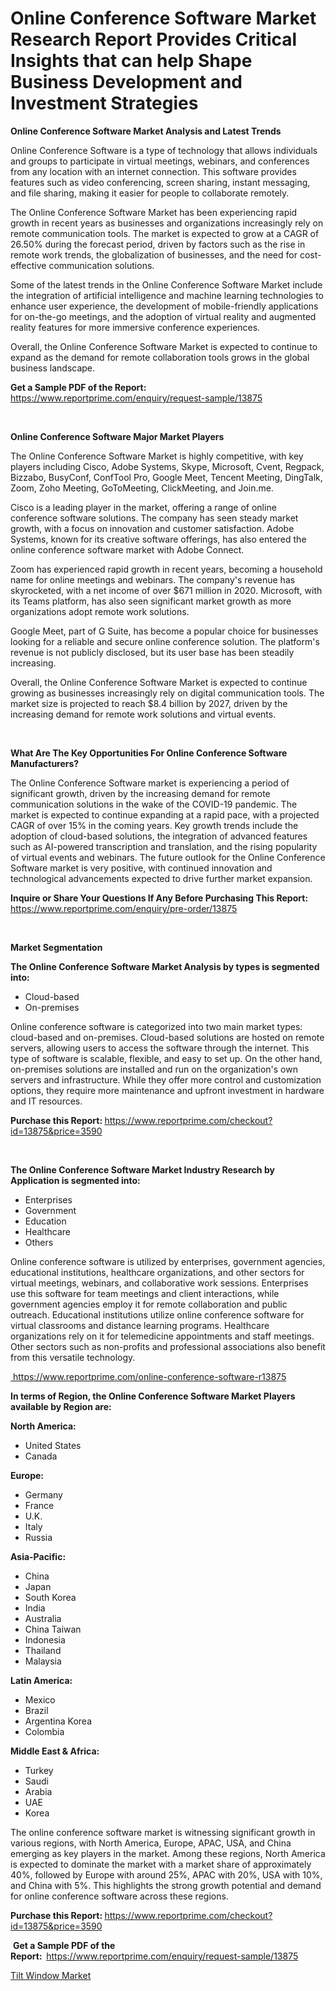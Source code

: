<p><h1>Online Conference Software Market Research Report Provides Critical Insights that can help Shape Business Development and Investment Strategies</h1></p><p><strong>Online Conference Software Market Analysis and Latest Trends</strong></p>
<p><p>Online Conference Software is a type of technology that allows individuals and groups to participate in virtual meetings, webinars, and conferences from any location with an internet connection. This software provides features such as video conferencing, screen sharing, instant messaging, and file sharing, making it easier for people to collaborate remotely.</p><p>The Online Conference Software Market has been experiencing rapid growth in recent years as businesses and organizations increasingly rely on remote communication tools. The market is expected to grow at a CAGR of 26.50% during the forecast period, driven by factors such as the rise in remote work trends, the globalization of businesses, and the need for cost-effective communication solutions.</p><p>Some of the latest trends in the Online Conference Software Market include the integration of artificial intelligence and machine learning technologies to enhance user experience, the development of mobile-friendly applications for on-the-go meetings, and the adoption of virtual reality and augmented reality features for more immersive conference experiences.</p><p>Overall, the Online Conference Software Market is expected to continue to expand as the demand for remote collaboration tools grows in the global business landscape.</p></p>
<p><strong>Get a Sample PDF of the Report:&nbsp;</strong> <a href="https://www.reportprime.com/enquiry/request-sample/13875">https://www.reportprime.com/enquiry/request-sample/13875</a></p>
<p>&nbsp;</p>
<p><strong>Online Conference Software Major Market Players</strong></p>
<p><p>The Online Conference Software Market is highly competitive, with key players including Cisco, Adobe Systems, Skype, Microsoft, Cvent, Regpack, Bizzabo, BusyConf, ConfTool Pro, Google Meet, Tencent Meeting, DingTalk, Zoom, Zoho Meeting, GoToMeeting, ClickMeeting, and Join.me. </p><p>Cisco is a leading player in the market, offering a range of online conference software solutions. The company has seen steady market growth, with a focus on innovation and customer satisfaction. Adobe Systems, known for its creative software offerings, has also entered the online conference software market with Adobe Connect. </p><p>Zoom has experienced rapid growth in recent years, becoming a household name for online meetings and webinars. The company's revenue has skyrocketed, with a net income of over $671 million in 2020. Microsoft, with its Teams platform, has also seen significant market growth as more organizations adopt remote work solutions. </p><p>Google Meet, part of G Suite, has become a popular choice for businesses looking for a reliable and secure online conference solution. The platform's revenue is not publicly disclosed, but its user base has been steadily increasing. </p><p>Overall, the Online Conference Software Market is expected to continue growing as businesses increasingly rely on digital communication tools. The market size is projected to reach $8.4 billion by 2027, driven by the increasing demand for remote work solutions and virtual events.</p></p>
<p>&nbsp;</p>
<p><strong>What Are The Key Opportunities For Online Conference Software Manufacturers?</strong></p>
<p><p>The Online Conference Software market is experiencing a period of significant growth, driven by the increasing demand for remote communication solutions in the wake of the COVID-19 pandemic. The market is expected to continue expanding at a rapid pace, with a projected CAGR of over 15% in the coming years. Key growth trends include the adoption of cloud-based solutions, the integration of advanced features such as AI-powered transcription and translation, and the rising popularity of virtual events and webinars. The future outlook for the Online Conference Software market is very positive, with continued innovation and technological advancements expected to drive further market expansion.</p></p>
<p><strong>Inquire or Share Your Questions If Any Before Purchasing This Report:</strong> <a href="https://www.reportprime.com/enquiry/pre-order/13875">https://www.reportprime.com/enquiry/pre-order/13875</a></p>
<p>&nbsp;</p>
<p><strong>Market Segmentation</strong></p>
<p><strong>The Online Conference Software Market Analysis by types is segmented into:</strong></p>
<p><ul><li>Cloud-based</li><li>On-premises</li></ul></p>
<p><p>Online conference software is categorized into two main market types: cloud-based and on-premises. Cloud-based solutions are hosted on remote servers, allowing users to access the software through the internet. This type of software is scalable, flexible, and easy to set up. On the other hand, on-premises solutions are installed and run on the organization's own servers and infrastructure. While they offer more control and customization options, they require more maintenance and upfront investment in hardware and IT resources.</p></p>
<p><strong>Purchase this Report:&nbsp;</strong><a href="https://www.reportprime.com/checkout?id=13875&price=3590">https://www.reportprime.com/checkout?id=13875&price=3590</a></p>
<p>&nbsp;</p>
<p><strong>The Online Conference Software Market Industry Research by Application is segmented into:</strong></p>
<p><ul><li>Enterprises</li><li>Government</li><li>Education</li><li>Healthcare</li><li>Others</li></ul></p>
<p><p>Online conference software is utilized by enterprises, government agencies, educational institutions, healthcare organizations, and other sectors for virtual meetings, webinars, and collaborative work sessions. Enterprises use this software for team meetings and client interactions, while government agencies employ it for remote collaboration and public outreach. Educational institutions utilize online conference software for virtual classrooms and distance learning programs. Healthcare organizations rely on it for telemedicine appointments and staff meetings. Other sectors such as non-profits and professional associations also benefit from this versatile technology.</p></p>
<p><a href="https://www.reportprime.com/online-conference-software-r13875">&nbsp;https://www.reportprime.com/online-conference-software-r13875</a></p>
<p><strong>In terms of Region, the Online Conference Software Market Players available by Region are:</strong></p>
<p>
    <p> <strong> North America: </strong>
        <ul>
            <li>United States</li>
            <li>Canada</li>
        </ul>
        </p> 
    <p> <strong> Europe: </strong>
        <ul>
            <li>Germany</li>
            <li>France</li>
            <li>U.K.</li>
            <li>Italy</li>
            <li>Russia</li>
        </ul>
        </p> 
    <p> <strong> Asia-Pacific: </strong>
        <ul>
            <li>China</li>
            <li>Japan</li>
            <li>South Korea</li>
            <li>India</li>
            <li>Australia</li>
            <li>China Taiwan</li>
            <li>Indonesia</li>
            <li>Thailand</li>
            <li>Malaysia</li>
        </ul>
        </p> 
    <p> <strong> Latin America: </strong>
        <ul>
            <li>Mexico</li>
            <li>Brazil</li>
            <li>Argentina Korea</li>
            <li>Colombia</li>
        </ul>
        </p> 
    <p> <strong> Middle East & Africa: </strong>
        <ul>
            <li>Turkey</li>
            <li>Saudi</li>
            <li>Arabia</li>
            <li>UAE</li>
            <li>Korea</li>
        </ul>
    </p>
    </p>
<p><p>The online conference software market is witnessing significant growth in various regions, with North America, Europe, APAC, USA, and China emerging as key players in the market. Among these regions, North America is expected to dominate the market with a market share of approximately 40%, followed by Europe with around 25%, APAC with 20%, USA with 10%, and China with 5%. This highlights the strong growth potential and demand for online conference software across these regions.</p></p>
<p><strong>Purchase this Report: </strong><a href="https://www.reportprime.com/checkout?id=13875&price=3590">https://www.reportprime.com/checkout?id=13875&price=3590</a></p>
<p>&nbsp;<strong>Get a Sample PDF of the Report:&nbsp;&nbsp;</strong><a href="https://www.reportprime.com/enquiry/request-sample/13875">https://www.reportprime.com/enquiry/request-sample/13875</a></p>
<p><strong></strong></p>
<p><p><a href="https://issuu.com/reportprime-2/docs/tilt-window-market-size-2030.pptx">Tilt Window Market</a></p></p>